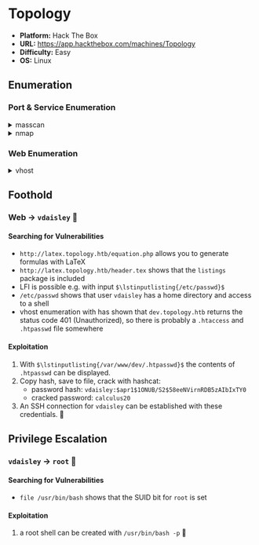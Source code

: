 # Topology

- **Platform:** Hack The Box
- **URL:** https://app.hackthebox.com/machines/Topology
- **Difficulty:** Easy
- **OS:** Linux

## Enumeration

### Port & Service Enumeration

<details>
<summary>masscan</summary>

```
sudo masscan -p1-65535,U:1-65535 --rate=1000 -e tun0 10.10.11.217

Discovered open port 80/tcp on 10.10.11.217
Discovered open port 22/tcp on 10.10.11.217
```
</details>

<details>
<summary>nmap</summary>

```
map -sC -sV -v -p22,80 10.10.11.217

PORT   STATE SERVICE VERSION
22/tcp open  ssh     OpenSSH 8.2p1 Ubuntu 4ubuntu0.7 (Ubuntu Linux; protocol 2.0)
| ssh-hostkey:
|   3072 dc:bc:32:86:e8:e8:45:78:10:bc:2b:5d:bf:0f:55:c6 (RSA)
|   256 d9:f3:39:69:2c:6c:27:f1:a9:2d:50:6c:a7:9f:1c:33 (ECDSA)
|_  256 4c:a6:50:75:d0:93:4f:9c:4a:1b:89:0a:7a:27:08:d7 (ED25519)
80/tcp open  http    Apache httpd 2.4.41 ((Ubuntu))
| http-methods:
|_  Supported Methods: OPTIONS HEAD GET POST
|_http-title: Miskatonic University | Topology Group
|_http-server-header: Apache/2.4.41 (Ubuntu)
Service Info: OS: Linux; CPE: cpe:/o:linux:linux_kernel
```
</details>

### Web Enumeration

<details>
<summary>vhost</summary>

```
gobuster vhost -w /usr/share/seclists/Discovery/DNS/subdomains-top1million-5000.txt --append-domain -u http://topology.htb/

Found: dev.topology.htb Status: 401 [Size: 463]
Found: stats.topology.htb Status: 200 [Size: 108]
```
</details>

## Foothold

### Web → `vdaisley` 🚩

#### Searching for Vulnerabilities

- `http://latex.topology.htb/equation.php` allows you to generate formulas with LaTeX
- `http://latex.topology.htb/header.tex` shows that the `listings` package is included
- LFI is possible e.g. with input `$\lstinputlisting{/etc/passwd}$`
- `/etc/passwd` shows that user `vdaisley` has a home directory and access to a shell
- vhost enumeration with has shown that `dev.topology.htb` returns the status code 401 (Unauthorized), so there is probably a `.htaccess` and `.htpasswd` file somewhere

#### Exploitation

1. With `$\lstinputlisting{/var/www/dev/.htpasswd}$` the contents of `.htpasswd` can be displayed.
2. Copy hash, save to file, crack with hashcat:
    - password hash: `vdaisley:$apr1$1ONUB/S2$58eeNVirnRDB5zAIbIxTY0`
    - cracked password: `calculus20`
3. An SSH connection for `vdaisley` can be established with these credentials. 🚩  

## Privilege Escalation

### `vdaisley` → `root` 🏁

#### Searching for Vulnerabilities

- `file /usr/bin/bash` shows that the SUID bit for `root` is set

#### Exploitation

1. a root shell can be created with `/usr/bin/bash -p` 🏁
